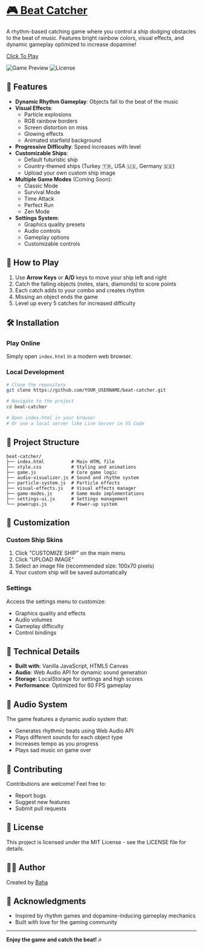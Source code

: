 # [🎮 Beat Catcher](https://bahaware.github.io/Beat-Catcher/)

A rhythm-based catching game where you control a ship dodging obstacles to the beat of music. Features bright rainbow colors, visual effects, and dynamic gameplay optimized to increase dopamine!

[Click To Play](https://bahaware.github.io/Beat-Catcher/)

![Game Preview](https://img.shields.io/badge/status-active-success.svg)
![License](https://img.shields.io/badge/license-MIT-blue.svg)

## 🚀 Features

- **Dynamic Rhythm Gameplay**: Objects fall to the beat of the music
- **Visual Effects**: 
  - Particle explosions
  - RGB rainbow borders
  - Screen distortion on miss
  - Glowing effects
  - Animated starfield background
- **Progressive Difficulty**: Speed increases with level
- **Customizable Ships**: 
  - Default futuristic ship
  - Country-themed ships (Turkey 🇹🇷, USA 🇺🇸, Germany 🇩🇪)
  - Upload your own custom ship image
- **Multiple Game Modes** (Coming Soon):
  - Classic Mode
  - Survival Mode
  - Time Attack
  - Perfect Run
  - Zen Mode
- **Settings System**:
  - Graphics quality presets
  - Audio controls
  - Gameplay options
  - Customizable controls

## 🎯 How to Play

1. Use **Arrow Keys** or **A/D** keys to move your ship left and right
2. Catch the falling objects (notes, stars, diamonds) to score points
3. Each catch adds to your combo and creates rhythm
4. Missing an object ends the game
5. Level up every 5 catches for increased difficulty

## 🛠️ Installation

### Play Online
Simply open `index.html` in a modern web browser.

### Local Development
```bash
# Clone the repository
git clone https://github.com/YOUR_USERNAME/beat-catcher.git

# Navigate to the project
cd beat-catcher

# Open index.html in your browser
# Or use a local server like Live Server in VS Code
```

## 📁 Project Structure

```
beat-catcher/
├── index.html          # Main HTML file
├── style.css           # Styling and animations
├── game.js             # Core game logic
├── audio-visualizer.js # Sound and rhythm system
├── particle-system.js  # Particle effects
├── visual-effects.js   # Visual effects manager
├── game-modes.js       # Game mode implementations
├── settings-ui.js      # Settings management
└── powerups.js         # Power-up system
```

## 🎨 Customization

### Custom Ship Skins
1. Click "CUSTOMIZE SHIP" on the main menu
2. Click "UPLOAD IMAGE" 
3. Select an image file (recommended size: 100x70 pixels)
4. Your custom ship will be saved automatically

### Settings
Access the settings menu to customize:
- Graphics quality and effects
- Audio volumes
- Gameplay difficulty
- Control bindings

## 🔧 Technical Details

- **Built with**: Vanilla JavaScript, HTML5 Canvas
- **Audio**: Web Audio API for dynamic sound generation
- **Storage**: LocalStorage for settings and high scores
- **Performance**: Optimized for 60 FPS gameplay

## 🎵 Audio System

The game features a dynamic audio system that:
- Generates rhythmic beats using Web Audio API
- Plays different sounds for each object type
- Increases tempo as you progress
- Plays sad music on game over

## 🤝 Contributing

Contributions are welcome! Feel free to:
- Report bugs
- Suggest new features
- Submit pull requests

## 📝 License

This project is licensed under the MIT License - see the LICENSE file for details.

## 👨‍💻 Author

Created by [Baha](https://github.com/BahaWare)

## 🙏 Acknowledgments

- Inspired by rhythm games and dopamine-inducing gameplay mechanics
- Built with love for the gaming community

---

**Enjoy the game and catch the beat! 🎶**
